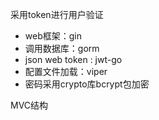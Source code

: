 采用token进行用户验证

- web框架：gin
- 调用数据库：gorm
- json web token : jwt-go
- 配置文件加载：viper
- 密码采用crypto库bcrypt包加密

MVC结构